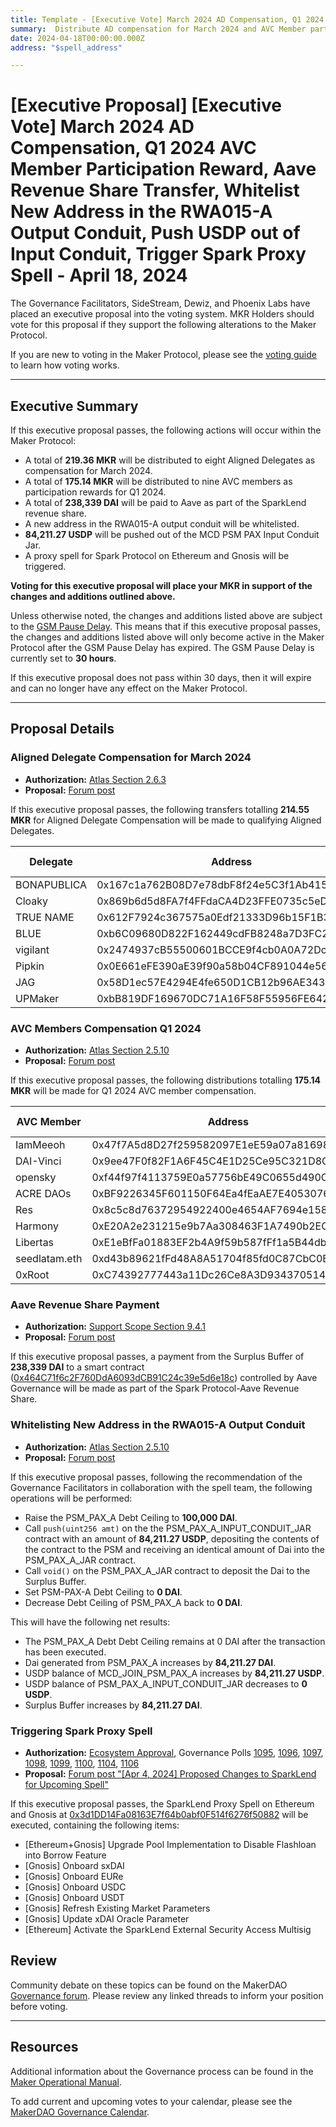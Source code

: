 ```yaml
---
title: Template - [Executive Vote] March 2024 AD Compensation, Q1 2024 AVC Member Participation Rewards, Aave-SparkLend Revenue Share, Whitelist New Address in the RWA015-A Output Conduit, USDP Input Conduit Managment, Spark Proxy Spell - April 18, 2024
summary:  Distribute AD compensation for March 2024 and AVC Member participation rewards for Q1 2024, transfer Dai to Aave as part of the SparkLend revenue sharing agreement, whitelist a new address in the RWA015-a output conduit, convert USDP to Dai and deposit to the Surplus Buffer, trigger a Spark proxy spell on Ethereum and Gnosis.
date: 2024-04-18T00:00:00.000Z
address: "$spell_address"

---
```

# [Executive Proposal] [Executive Vote] March 2024 AD Compensation, Q1 2024 AVC Member Participation Reward, Aave Revenue Share Transfer, Whitelist New Address in the RWA015-A Output Conduit, Push USDP out of Input Conduit, Trigger Spark Proxy Spell - April 18, 2024

The Governance Facilitators, SideStream, Dewiz, and Phoenix Labs have placed an executive proposal into the voting system. MKR Holders should vote for this proposal if they support the following alterations to the Maker Protocol.

If you are new to voting in the Maker Protocol, please see the [voting guide](https://manual.makerdao.com/governance/voting-in-makerdao/on-chain-governance) to learn how voting works.

---

## Executive Summary

If this executive proposal passes, the following actions will occur within the Maker Protocol:

- A total of **219.36 MKR** will be distributed to eight Aligned Delegates as compensation for March 2024.
- A total of **175.14 MKR** will be distributed to nine AVC members as participation rewards for Q1 2024.
- A total of **238,339 DAI** will be paid to Aave as part of the SparkLend revenue share.
- A new address in the RWA015-A output conduit will be whitelisted.
- **84,211.27 USDP** will be pushed out of the MCD PSM PAX Input Conduit Jar.
- A proxy spell for Spark Protocol on Ethereum and Gnosis will be triggered.

**Voting for this executive proposal will place your MKR in support of the changes and additions outlined above.**

Unless otherwise noted, the changes and additions listed above are subject to the [GSM Pause Delay](https://manual.makerdao.com/parameter-index/core/param-gsm-pause-delay). This means that if this executive proposal passes, the changes and additions listed above will only become active in the Maker Protocol after the GSM Pause Delay has expired. The GSM Pause Delay is currently set to **30 hours**.

If this executive proposal does not pass within 30 days, then it will expire and can no longer have any effect on the Maker Protocol.

---

## Proposal Details

### Aligned Delegate Compensation for March 2024

- **Authorization:** [Atlas Section 2.6.3](https://mips.makerdao.com/mips/details/MIP101#2-6-3-aligned-delegate-income-and-participation-requirements)
- **Proposal:** [Forum post](https://forum.makerdao.com/t/march-2024-aligned-delegate-compensation/24088)

If this executive proposal passes, the following transfers totalling **214.55 MKR** for Aligned Delegate Compensation will be made to qualifying Aligned Delegates.

| Delegate | Address | Amount (MKR) |
|--|--|--|
| BONAPUBLICA | 0x167c1a762B08D7e78dbF8f24e5C3f1Ab415021D3 | 41.67 |
| Cloaky | 0x869b6d5d8FA7f4FFdaCA4D23FFE0735c5eD1F818 | 41.67 |
| TRUE NAME | 0x612F7924c367575a0Edf21333D96b15F1B345A5d | 41.67 |
| BLUE | 0xb6C09680D822F162449cdFB8248a7D3FC26Ec9Bf | 39.75 |
| vigilant | 0x2474937cB55500601BCCE9f4cb0A0A72Dc226F61 | 13.89 |
| Pipkin | 0x0E661eFE390aE39f90a58b04CF891044e56DEDB7 | 13.89 |
| JAG | 0x58D1ec57E4294E4fe650D1CB12b96AE34349556f | 9.08 |
| UPMaker | 0xbB819DF169670DC71A16F58F55956FE642cc6BcD | 12.93 |

### AVC Members Compensation Q1 2024

- **Authorization:** [Atlas Section 2.5.10](https://mips.makerdao.com/mips/details/MIP101#2-5-10-avc-member-participation-rewards)
- **Proposal:** [Forum post](https://forum.makerdao.com/t/avc-member-participation-rewards-q1-2024/24083)

If this executive proposal passes, the following distributions totalling **175.14 MKR** will be made for Q1 2024 AVC member compensation.

| AVC Member | Address | Amount (MKR) |
|--|--|--|
| IamMeeoh | 0x47f7A5d8D27f259582097E1eE59a07a816982AE9 | 20.85  |
| DAI-Vinci | 0x9ee47F0f82F1A6F45C4E1D25Ce95C321D8C8356a | 20.85  |
| opensky | 0xf44f97f4113759E0a57756bE49C0655d490Cf19F | 20.85  |
| ACRE DAOs | 0xBF9226345F601150F64Ea4fEaAE7E40530763cbd | 20.85  |
| Res | 0x8c5c8d76372954922400e4654AF7694e158AB784 | 20.85  |
| Harmony | 0xE20A2e231215e9b7Aa308463F1A7490b2ECE55D3 | 20.85  |
| Libertas | 0xE1eBfFa01883EF2b4A9f59b587fFf1a5B44dbb2f | 20.85  |
| seedlatam.eth | 0xd43b89621fFd48A8A51704f85fd0C87CbC0EB299 | 20.85  |
| 0xRoot | 0xC74392777443a11Dc26Ce8A3D934370514F38A91 | 8.34  |

### Aave Revenue Share Payment

- **Authorization:** [Support Scope Section 9.4.1](https://mips.makerdao.com/mips/details/MIP106#9-4-1-spark-protocol-aave-revenue-share)
- **Proposal:** [Forum post](https://forum.makerdao.com/t/spark-aave-revenue-share-calculation-payment-3-q1-2024/24014)

If this executive proposal passes, a payment from the Surplus Buffer of **238,339 DAI** to a smart contract ([0x464C71f6c2F760DdA6093dCB91C24c39e5d6e18c](https://etherscan.io/address/0x464C71f6c2F760DdA6093dCB91C24c39e5d6e18c)) controlled by Aave Governance will be made as part of the Spark Protocol-Aave Revenue Share.

### Whitelisting New Address in the RWA015-A Output Conduit

- **Authorization:** [Atlas Section 2.5.10](https://mips.makerdao.com/mips/details/MIP101#2-5-10-avc-member-participation-rewards)
- **Proposal:** [Forum post](https://forum.makerdao.com/t/proposed-housekeeping-items-upcoming-executive-spell-2024-04-18/24084)

If this executive proposal passes, following the recommendation of the Governance Facilitators in collaboration with the spell team, the following operations will be performed:

- Raise the PSM_PAX_A Debt Ceiling to **100,000 DAI**.
- Call `push(uint256 amt)` on the the PSM_PAX_A_INPUT_CONDUIT_JAR contract with an amount of **84,211.27 USDP**, depositing the contents of the contract to the PSM and receiving an identical amount of Dai into the PSM_PAX_A_JAR contract.
- Call `void()` on the PSM_PAX_A_JAR contract to deposit the Dai to the Surplus Buffer.
- Set PSM-PAX-A Debt Ceiling to **0 DAI**.
- Decrease Debt Ceiling of PSM_PAX_A back to **0 DAI**.

This will have the following net results:

- The PSM_PAX_A Debt Debt Ceiling remains at 0 DAI after the transaction has been executed.
- Dai generated from PSM_PAX_A increases by **84,211.27 DAI**.
- USDP balance of MCD_JOIN_PSM_PAX_A increases by **84,211.27 USDP**.
- USDP balance of PSM_PAX_A_INPUT_CONDUIT_JAR decreases to **0 USDP**.
- Surplus Buffer increases by **84,211.27 DAI**.

### Triggering Spark Proxy Spell

- **Authorization:** [Ecosystem Approval](https://forum.makerdao.com/t/apr-4-2024-proposed-changes-to-sparklend-for-upcoming-spell/24033/7), Governance Polls [1095](https://vote.makerdao.com/polling/QmfGV2vt), [1096](https://vote.makerdao.com/polling/QmSYZSCQ), [1097](https://vote.makerdao.com/polling/QmcRdMyA), [1098](https://vote.makerdao.com/polling/QmSh8gyC), [1099](https://vote.makerdao.com/polling/QmUhT32b), [1100](https://vote.makerdao.com/polling/QmZND8WW), [1104](https://vote.makerdao.com/polling/QmVXriiT), [1106](https://vote.makerdao.com/polling/QmVsKsGa)
- **Proposal:** [Forum post "[Apr 4, 2024] Proposed Changes to SparkLend for Upcoming Spell"](https://forum.makerdao.com/t/apr-4-2024-proposed-changes-to-sparklend-for-upcoming-spell/24033)

If this executive proposal passes, the SparkLend Proxy Spell on Ethereum and Gnosis at [0x3d1DD14Fa08163E7f64b0abf0F514f6276f50882](https://etherscan.io/address/0x3d1DD14Fa08163E7f64b0abf0F514f6276f50882) will be executed, containing the following items:

- [Ethereum+Gnosis] Upgrade Pool Implementation to Disable Flashloan into Borrow Feature
- [Gnosis] Onboard sxDAI
- [Gnosis] Onboard EURe
- [Gnosis] Onboard USDC
- [Gnosis] Onboard USDT
- [Gnosis] Refresh Existing Market Parameters
- [Gnosis] Update xDAI Oracle Parameter
- [Ethereum] Activate the SparkLend External Security Access Multisig

## Review

Community debate on these topics can be found on the MakerDAO [Governance forum](https://forum.makerdao.com/). Please review any linked threads to inform your position before voting.

---

## Resources

Additional information about the Governance process can be found in the [Maker Operational Manual](https://manual.makerdao.com).

To add current and upcoming votes to your calendar, please see the [MakerDAO Governance Calendar](https://manual.makerdao.com/makerdao/calendars/governance-calendar).

